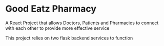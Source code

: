 # Good Eatz Pharmacy

A React Project that allows Doctors, Patients
and Pharmacies to connect with each other
to provide more effective service

This project relies on two flask backend services
to function

